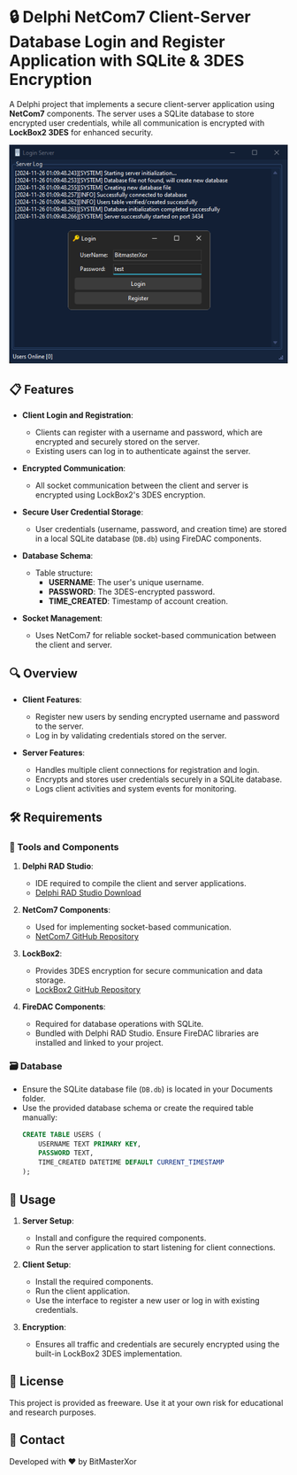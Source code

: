 # 🔒 Delphi NetCom7 Client-Server Database Login and Register Application with SQLite & 3DES Encryption

A Delphi project that implements a secure client-server application using **NetCom7** components. The server uses a SQLite database to store encrypted user credentials, while all communication is encrypted with **LockBox2 3DES** for enhanced security.

<p align="center">
  <img src="Preview.png">
</p>

## 📋 Features

- **Client Login and Registration**: 
  - Clients can register with a username and password, which are encrypted and securely stored on the server.
  - Existing users can log in to authenticate against the server.

- **Encrypted Communication**: 
  - All socket communication between the client and server is encrypted using LockBox2's 3DES encryption.

- **Secure User Credential Storage**:
  - User credentials (username, password, and creation time) are stored in a local SQLite database (`DB.db`) using FireDAC components.

- **Database Schema**:
  - Table structure:
    - **USERNAME**: The user's unique username.
    - **PASSWORD**: The 3DES-encrypted password.
    - **TIME_CREATED**: Timestamp of account creation.

- **Socket Management**:
  - Uses NetCom7 for reliable socket-based communication between the client and server.

## 🔍 Overview

- **Client Features**:
  - Register new users by sending encrypted username and password to the server.
  - Log in by validating credentials stored on the server.

- **Server Features**:
  - Handles multiple client connections for registration and login.
  - Encrypts and stores user credentials securely in a SQLite database.
  - Logs client activities and system events for monitoring.

## 🛠️ Requirements

### 🔧 Tools and Components

1. **Delphi RAD Studio**:  
   - IDE required to compile the client and server applications.  
   - [Delphi RAD Studio Download](https://www.embarcadero.com/products/delphi)  

2. **NetCom7 Components**:  
   - Used for implementing socket-based communication.  
   - [NetCom7 GitHub Repository](https://github.com/DelphiBuilder/NetCom7)  

3. **LockBox2**:  
   - Provides 3DES encryption for secure communication and data storage.  
   - [LockBox2 GitHub Repository](https://github.com/jarto/lockbox2)  

4. **FireDAC Components**:  
   - Required for database operations with SQLite.  
   - Bundled with Delphi RAD Studio. Ensure FireDAC libraries are installed and linked to your project.  

### 🗃️ Database

- Ensure the SQLite database file (`DB.db`) is located in your Documents folder.  
- Use the provided database schema or create the required table manually:
  ```sql
  CREATE TABLE USERS (
      USERNAME TEXT PRIMARY KEY,
      PASSWORD TEXT,
      TIME_CREATED DATETIME DEFAULT CURRENT_TIMESTAMP
  );
  ```

## 🧩 Usage

1. **Server Setup**:
   * Install and configure the required components.
   * Run the server application to start listening for client connections.

2. **Client Setup**:
   * Install the required components.
   * Run the client application.
   * Use the interface to register a new user or log in with existing credentials.

3. **Encryption**:
   * Ensures all traffic and credentials are securely encrypted using the built-in LockBox2 3DES implementation.

## 📜 License

This project is provided as freeware. Use it at your own risk for educational and research purposes.

## 📧 Contact

Developed with ❤️ by BitMasterXor
